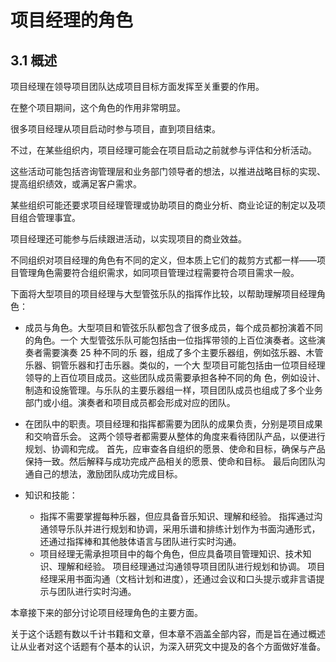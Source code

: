 # 项目经理的角色
## 3.1 概述
项目经理在领导项目团队达成项目目标方面发挥至关重要的作用。

在整个项目期间，这个角色的作用非常明显。

很多项目经理从项目启动时参与项目，直到项目结束。

不过，在某些组织内，项目经理可能会在项目启动之前就参与评估和分析活动。

这些活动可能包括咨询管理层和业务部门领导者的想法，以推进战略目标的实现、提高组织绩效，或满足客户需求。

某些组织可能还要求项目经理管理或协助项目的商业分析、商业论证的制定以及项目组合管理事宜。

项目经理还可能参与后续跟进活动，以实现项目的商业效益。

不同组织对项目经理的角色有不同的定义，但本质上它们的裁剪方式都一样——项目管理角色需要符合组织需求，如同项目管理过程需要符合项目需求一般。

下面将大型项目的项目经理与大型管弦乐队的指挥作比较，以帮助理解项目经理角色：

- 成员与角色。大型项目和管弦乐队都包含了很多成员，每个成员都扮演着不同的角色。一个
大型管弦乐队可能包括由一位指挥带领的上百位演奏者。这些演奏者需要演奏 25 种不同的乐
器，组成了多个主要乐器组，例如弦乐器、木管乐器、铜管乐器和打击乐器。类似的，一个大
型项目可能包括由一位项目经理领导的上百位项目成员。这些团队成员需要承担各种不同的角
色，例如设计、制造和设施管理。与乐队的主要乐器组一样，项目团队成员也组成了多个业务
部门或小组。演奏者和项目成员都会形成对应的团队。

- 在团队中的职责。项目经理和指挥都需要为团队的成果负责，分别是项目成果和交响音乐会。
这两个领导者都需要从整体的角度来看待团队产品，以便进行规划、协调和完成。
首先，应审查各自组织的愿景、使命和目标，确保与产品保持一致。然后解释与成功完成产品相关的愿景、使命和目标。
最后向团队沟通自己的想法，激励团队成功完成目标。

-  知识和技能：
    - 指挥不需要掌握每种乐器，但应具备音乐知识、理解和经验。
    指挥通过沟通领导乐队并进行规划和协调，采用乐谱和排练计划作为书面沟通形式，还通过指挥棒和其他肢体语言与团队进行实时沟通。
    - 项目经理无需承担项目中的每个角色，但应具备项目管理知识、技术知识、理解和经验。
    项目经理通过沟通领导项目团队进行规划和协调。
    项目经理采用书面沟通（文档计划和进度），还通过会议和口头提示或非言语提示与团队进行实时沟通。

本章接下来的部分讨论项目经理角色的主要方面。

关于这个话题有数以千计书籍和文章，但本章不涵盖全部内容，而是旨在通过概述让从业者对这个话题有个基本的认识，为深入研究文中提及的各个方面做好准备。